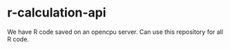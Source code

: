 # r-calculation-api
We have R code saved on an opencpu server. Can use this repository for all R code.
